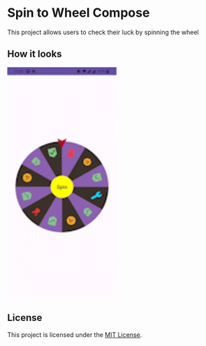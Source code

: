 # Spin to Wheel Compose 

This project allows users to check their luck by spinning the wheel

## How it looks
<img src="gif/Gif.gif" width="250" height="530">

## License

This project is licensed under the [MIT License](LICENSE).
